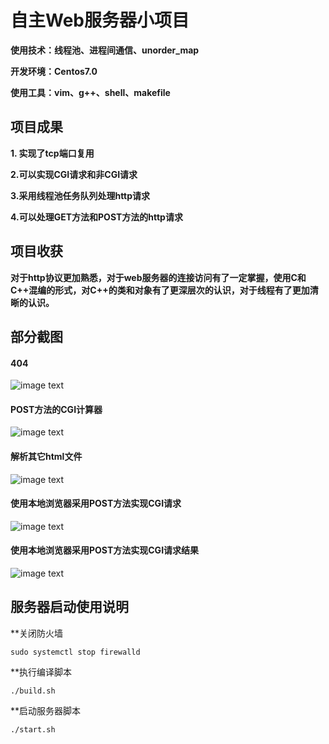 # 自主Web服务器小项目
**使用技术：线程池、进程间通信、unorder_map**

**开发环境：Centos7.0**

**使用工具：vim、g++、shell、makefile**
## 项目成果
**1. 实现了tcp端口复用**

**2.可以实现CGI请求和非CGI请求**

**3.采用线程池任务队列处理http请求**

**4.可以处理GET方法和POST方法的http请求**
## 项目收获
**对于http协议更加熟悉，对于web服务器的连接访问有了一定掌握，使用C和C++混编的形式，对C++的类和对象有了更深层次的认识，对于线程有了更加清晰的认识。**

## 部分截图
#### 404
![image text](https://raw.githubusercontent.com/xiaoweixiao/HTTP/master/picture/404.png)
#### POST方法的CGI计算器
![image text](https://github.com/xiaoweixiao/HTTP/blob/master/picture/POST.png)
#### 解析其它html文件
![image text](https://github.com/xiaoweixiao/HTTP/blob/master/picture/html.png)
#### 使用本地浏览器采用POST方法实现CGI请求
![image text](https://raw.githubusercontent.com/xiaoweixiao/HTTP/master/picture/post_cal2.png)
#### 使用本地浏览器采用POST方法实现CGI请求结果
![image text](https://github.com/xiaoweixiao/HTTP/blob/master/picture/post_cal.png)

## 服务器启动使用说明
**关闭防火墙
```
sudo systemctl stop firewalld
```
**执行编译脚本
```
./build.sh
```
**启动服务器脚本
```
./start.sh
```
